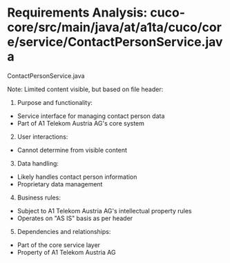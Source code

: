 # Requirements Analysis: cuco-core/src/main/java/at/a1ta/cuco/core/service/ContactPersonService.java

ContactPersonService.java

Note: Limited content visible, but based on file header:

1. Purpose and functionality:
- Service interface for managing contact person data
- Part of A1 Telekom Austria AG's core system

2. User interactions:
- Cannot determine from visible content

3. Data handling:
- Likely handles contact person information
- Proprietary data management

4. Business rules:
- Subject to A1 Telekom Austria AG's intellectual property rules
- Operates on "AS IS" basis as per header

5. Dependencies and relationships:
- Part of the core service layer
- Property of A1 Telekom Austria AG